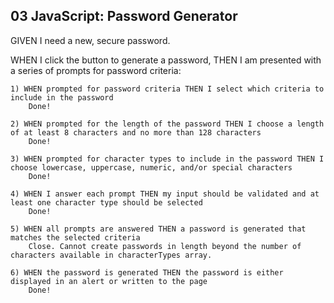 ## 03 JavaScript: Password Generator

GIVEN I need a new, secure password.

WHEN I click the button to generate a password, THEN I am presented with a series of prompts for password criteria:

	1) WHEN prompted for password criteria THEN I select which criteria to include in the password
        Done!
		
	2) WHEN prompted for the length of the password THEN I choose a length of at least 8 characters and no more than 128 characters
		Done!
		
	3) WHEN prompted for character types to include in the password THEN I choose lowercase, uppercase, numeric, and/or special characters
        Done! 
		
	4) WHEN I answer each prompt THEN my input should be validated and at least one character type should be selected 
        Done!
		
	5) WHEN all prompts are answered THEN a password is generated that matches the selected criteria
		Close. Cannot create passwords in length beyond the number of characters available in characterTypes array.

	6) WHEN the password is generated THEN the password is either displayed in an alert or written to the page
        Done!
		
